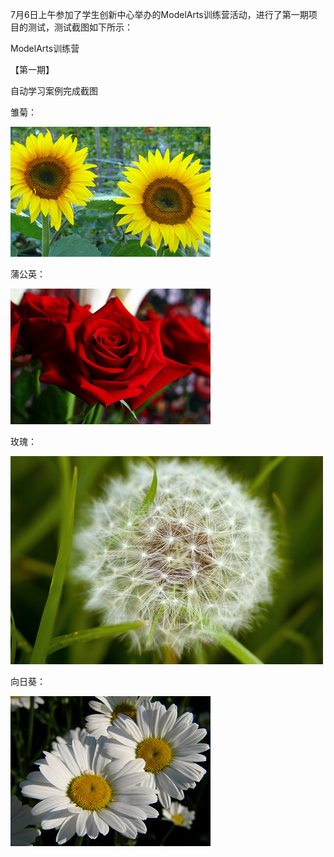 7月6日上午参加了学生创新中心举办的ModelArts训练营活动，进行了第一期项目的测试，测试截图如下所示：

ModelArts训练营

【第一期】

自动学习案例完成截图

雏菊：

![image](https://github.com/sunyoe/python-works/blob/master/images/4804434999_bf2187e96a_n.jpg)

蒲公英：

![image](https://github.com/sunyoe/python-works/blob/master/images/2141413229_3f0425f972_n.jpg)

玫瑰：

![image](https://github.com/sunyoe/python-works/blob/master/images/2469856983_fe8e36ba57.jpg)

向日葵：

![image](https://github.com/sunyoe/python-works/blob/master/images/2473825306_62fd5f8785_n.jpg)

